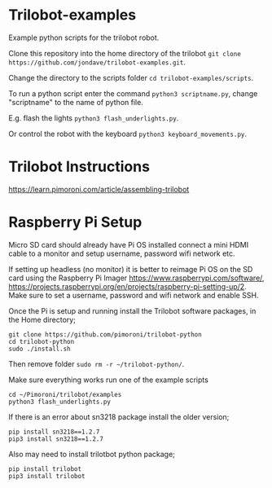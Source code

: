 # Trilobot-examples
Example python scripts for the trilobot robot.

Clone this repository into the home directory of the trilobot ```git clone https://github.com/jondave/trilobot-examples.git```.

Change the directory to the scripts folder ```cd trilobot-examples/scripts```.

To run a python script enter the command ```python3 scriptname.py```, change "scriptname" to the name of python file.

E.g. flash the lights ```python3 flash_underlights.py```.

Or control the robot with the keyboard ```python3 keyboard_movements.py```.

# Trilobot Instructions
https://learn.pimoroni.com/article/assembling-trilobot

# Raspberry Pi Setup
Micro SD card should already have Pi OS installed connect a mini HDMI cable to a monitor and setup username, password wifi network etc.
 
If setting up headless (no monitor) it is better to reimage Pi OS on the SD card using the Raspberry Pi Imager https://www.raspberrypi.com/software/, https://projects.raspberrypi.org/en/projects/raspberry-pi-setting-up/2. Make sure to set a username, password and wifi network and  enable SSH.

Once the Pi is setup and running install the Trilobot software packages, in the Home directory;
```
git clone https://github.com/pimoroni/trilobot-python
cd trilobot-python
sudo ./install.sh
```

Then remove folder ```sudo rm -r ~/trilobot-python/```.

Make sure everything works run one of the example scripts
```
cd ~/Pimoroni/trilobot/examples
python3 flash_underlights.py
```

If there is an error about sn3218 package install the older version;
```
pip install sn3218==1.2.7 
pip3 install sn3218==1.2.7 
```

Also may need to install trilotbot python package;
```
pip install trilobot 
pip3 install trilobot
```